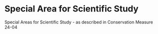 # Special Area for Scientific Study

Special Areas for Scientific Study - as described in Conservation Measure 24-04